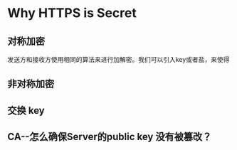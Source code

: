 # Why HTTPS is Secret

## 对称加密

发送方和接收方使用相同的算法来进行加解密。我们可以引入key或者盐，来使得

## 非对称加密

## 交换 key

## CA--怎么确保Server的public key 没有被篡改？
